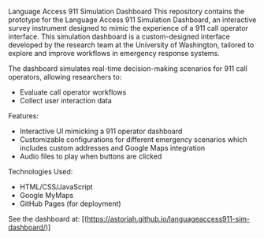 Language Access 911 Simulation Dashboard
This repository contains the prototype for the Language Access 911 Simulation Dashboard, an interactive survey instrument designed to mimic the experience of a 911 call operator interface. This simulation dashboard is a custom-designed interface developed by the research team at the University of Washington, tailored to explore and improve workflows in emergency response systems.

The dashboard simulates real-time decision-making scenarios for 911 call operators, allowing researchers to:
- Evaluate call operator workflows
- Collect user interaction data

Features: 
- Interactive UI mimicking a 911 operator dashboard
- Customizable configurations for different emergency scenarios which includes custom addresses and Google Maps integration
- Audio files to play when buttons are clicked

Technologies Used: 
- HTML/CSS/JavaScript
- Google MyMaps 
- GitHub Pages (for deployment)

See the dashboard at: [(https://astoriah.github.io/languageaccess911-sim-dashboard/)]

